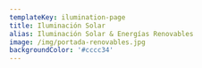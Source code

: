```yaml
---
templateKey: ilumination-page
title: Iluminación Solar
alias: Iluminación Solar & Energías Renovables
image: /img/portada-renovables.jpg
backgroundColor: '#cccc34'
---
```


